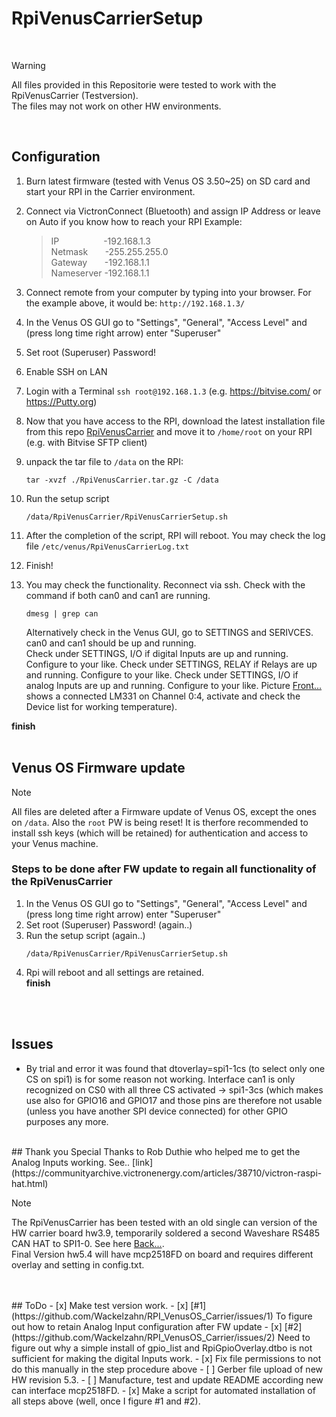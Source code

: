 # RpiVenusCarrierSetup  
<br>
  
> [!WARNING]
> All files provided in this Repositorie were tested to work with the RpiVenusCarrier (Testversion).  
> The files may not work on other HW environments.
<br>

## Configuration

1) Burn latest firmware (tested with Venus OS 3.50~25) on SD card and start your RPI in the Carrier environment.
5) Connect via VictronConnect (Bluetooth) and assign IP Address or leave on Auto if you know how to reach your RPI 
   Example:
   
   >  IP   &nbsp;&nbsp;&nbsp;&nbsp;&nbsp;&nbsp;&nbsp;&nbsp;&nbsp;&nbsp;&nbsp;&nbsp;&nbsp;&nbsp;&nbsp;&nbsp; -192.168.1.3  
   >  Netmask	&nbsp;&nbsp;&nbsp;&nbsp;&nbsp;  -255.255.255.0  
   >  Gateway	&nbsp;&nbsp;&nbsp;&nbsp;&nbsp;  -192.168.1.1  
   >   Nameserver	  -192.168.1.1   

6)	Connect remote from your computer by typing into your browser. For the example above, it would be:
	  `http://192.168.1.3/`
7)	In the Venus OS GUI go to "Settings", "General", "Access Level" and (press long time right arrow) enter "Superuser"
8)	Set root (Superuser) Password!
9) 	Enable SSH on LAN
10)  Login with a Terminal `ssh root@192.168.1.3` (e.g. https://bitvise.com/ or https://Putty.org)  

  
12)  Now that you have access to the RPI, download the latest installation file from this repo [RpiVenusCarrier](latest/RpiVenusCarrier.tar.gz) and move it to `/home/root` on your RPI (e.g. with Bitvise SFTP client)
13)  unpack the tar file to `/data` on the RPI:
     ```
     tar -xvzf ./RpiVenusCarrier.tar.gz -C /data
     ```

15) Run the setup script
    ```
    /data/RpiVenusCarrier/RpiVenusCarrierSetup.sh
    ```
16) After the completion of the script, RPI will reboot. You may check the log file `/etc/venus/RpiVenusCarrierLog.txt`
17) Finish!  
20) You may check the functionality.
    Reconnect via ssh. Check with the command if both can0 and can1 are running.
      ```
      dmesg | grep can
      ```  
        
	  Alternatively check in the Venus GUI, go to SETTINGS and SERIVCES. can0 and can1 should be up and running.  
    Check under SETTINGS, I/O if digital Inputs are up and running. Configure to your like.
    Check under SETTINGS, RELAY if Relays are up and running. Configure to your like.
    Check under SETTINGS, I/O if analog Inputs are up and running. Configure to your like.
        Picture [Front...](Pictures/Test_Carrier_Front.jpg)  shows a connected LM331 on Channel 0:4, activate and check the Device list for working temperature).


**finish**
<br>
<br>

## Venus OS Firmware update  


>[!Note]
> All files are deleted after a Firmware update of Venus OS, except the ones on `/data`.
> Also the `root` PW is being reset! It is therfore recommended to install ssh keys (which will be retained) for authentication and access to your Venus machine.

### Steps to be done after FW update to regain all functionality of the RpiVenusCarrier
1)	In the Venus OS GUI go to "Settings", "General", "Access Level" and (press long time right arrow) enter "Superuser"
2)	Set root (Superuser) Password! (again..)
4) Run the setup script (again..)
    ```
    /data/RpiVenusCarrier/RpiVenusCarrierSetup.sh
    ```
5) Rpi will reboot and all settings are retained.  
**finish**
<br> 
<br>

## Issues  
- By trial and error it was found that dtoverlay=spi1-1cs (to select only one CS on spi1) is for some reason not working. Interface can1 is only recognized on CS0 with all three CS activated -> spi1-3cs (which makes use also for GPIO16 and GPIO17 and those pins are therefore not usable (unless you have another SPI device connected) for other GPIO purposes any more.  
<br> 
## Thank you  
<!-- COMMENT -->
Special Thanks to Rob Duthie who helped me to get the Analog Inputs working. See.. [link](https://communityarchive.victronenergy.com/articles/38710/victron-raspi-hat.html)  
<br>  

> [!NOTE]
> The RpiVenusCarrier has been tested with an old single can version of the HW carrier board hw3.9, temporarily soldered a second Waveshare RS485 CAN HAT to SPI1-0. See here [Back...](Pictures/Test_Carrier_back.jpg).  
> Final Version hw5.4 will have mcp2518FD on board and requires different overlay and setting in config.txt.  
<br>
<br> 
## ToDo  
- [x] Make test version work.
- [x] [#1](https://github.com/Wackelzahn/RPI_VenusOS_Carrier/issues/1) To figure out how to retain Analog Input configuration after FW update
- [x] [#2](https://github.com/Wackelzahn/RPI_VenusOS_Carrier/issues/2) Need to figure out why a simple install of gpio_list and RpiGpioOverlay.dtbo is not sufficient for making the digital Inputs work.
- [x] Fix file permissions to not do this manually in the step procedure above
- [ ] Gerber file upload of new HW revision 5.3.  
- [ ] Manufacture, test and update README according new can interface mcp2518FD.
- [x] Make a script for automated installation of all steps above (well, once I figure #1 and #2).



[^1]: https://bitvise.com/
[^2]: https://github.com/kwindrem/SetupHelper
[^3]: https://github.com/kwindrem/RpiGpioSetup
